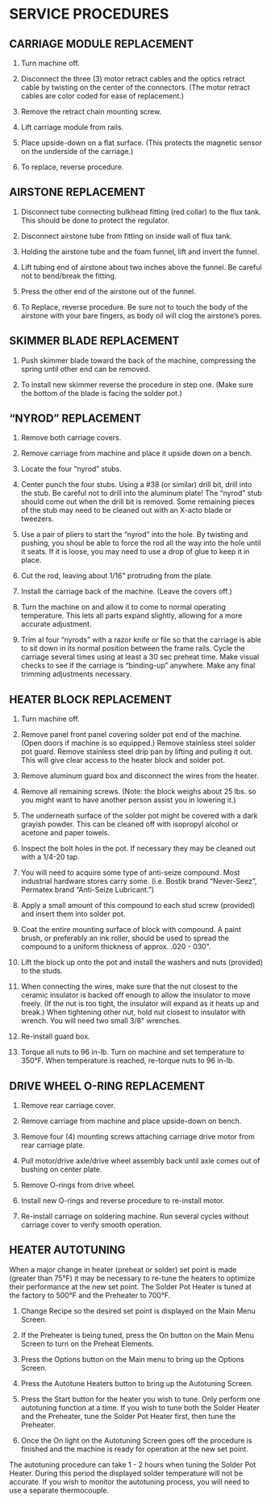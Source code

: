 
# SERVICE PROCEDURES

## CARRIAGE MODULE REPLACEMENT

1. Turn machine off.

1. Disconnect the three (3) motor retract cables and the optics retract cable by twisting on the center of the connectors. (The motor retract cables are color coded for ease of replacement.)

1. Remove the retract chain mounting screw.

1. Lift carriage module from rails.

1. Place upside-down on a flat surface. (This protects the magnetic sensor on the underside of the carriage.)

1. To replace, reverse procedure.

## AIRSTONE REPLACEMENT

1. Disconnect tube connecting bulkhead fitting (red collar) to the flux tank. This should be done to protect the regulator.

1. Disconnect airstone tube from fitting on inside wall of flux tank.

1. Holding the airstone tube and the foam funnel, lift and invert the funnel.

1. Lift tubing end of airstone about two inches above the funnel. Be careful not to bend/break the fitting.

1. Press the other end of the airstone out of the funnel.

1. To Replace, reverse procedure. Be sure not to touch the body of the airstone with your bare fingers, as body oil will clog the airstone’s pores.

## SKIMMER BLADE REPLACEMENT

1. Push skimmer blade toward the back of the machine, compressing the spring until other end can be removed.

1. To install new skimmer reverse the procedure in step one. (Make sure the bottom of the blade is facing the solder pot.)

## “NYROD” REPLACEMENT

1. Remove both carriage covers.

1. Remove carriage from machine and place it upside down on a bench.

1. Locate the four “nyrod” stubs.

1. Center punch the four stubs. Using a \#38 (or similar) drill bit, drill into the stub. Be careful not to drill into the aluminum plate! The “nyrod” stub should come out when the drill bit is removed. Some remaining pieces of the stub may need to be cleaned out with an X-acto blade or tweezers.

1. Use a pair of pliers to start the “nyrod” into the hole. By twisting and pushing, you shoul be able to force the rod all the way into the hole until it seats. If it is loose, you may need to use a drop of glue to keep it in place.

1. Cut the rod, leaving about 1/16" protruding from the plate.

1. Install the carriage back of the machine. (Leave the covers off.)

1. Turn the machine on and allow it to come to normal operating temperature. This lets all parts expand slightly, allowing for a more accurate adjustment.

1. Trim al four “nyrods” with a razor knife or file so that the carriage is able to sit down in its normal position between the frame rails. Cycle the carriage several times using at least a 30 sec preheat time. Make visual checks to see if the carriage is “binding-up” anywhere. Make any final trimming adjustments necessary.

## HEATER BLOCK REPLACEMENT

1. Turn machine off.

1. Remove panel front panel covering solder pot end of the machine. (Open doors if machine is so equipped.) Remove stainless steel solder pot guard. Remove stainless steel drip pan by lifting and pulling it out. This will give clear access to the heater block and solder pot.

1. Remove aluminum guard box and disconnect the wires from the heater.

1. Remove all remaining screws. (Note: the block weighs about 25 lbs. so you might want to have another person assist you in lowering it.)

1. The underneath surface of the solder pot might be covered with a dark grayish powder. This can be cleaned off with isopropyl alcohol or acetone and paper towels.

1. Inspect the bolt holes in the pot. If necessary they may be cleaned out with a 1/4-20 tap.

1. You will need to acquire some type of anti-seize compound. Most industrial hardware stores carry some. (i.e. Bostik brand “Never-Seez”, Permatex brand “Anti-Seize Lubricant.”)

1. Apply a small amount of this compound to each stud screw (provided) and insert them into solder pot.

1. Coat the entire mounting surface of block with compound. A paint brush, or preferably an ink roller, should be used to spread the compound to a uniform thickness of approx. .020 - 030".

1. Lift the block up onto the pot and install the washers and nuts (provided) to the studs.

1. When connecting the wires, make sure that the nut closest to the ceramic insulator is backed off enough to allow the insulator to move freely. (If the nut is too tight, the insulator will expand as it heats up and break.) When tightening other nut, hold nut closest to insulator with wrench. You will need two small 3/8" wrenches.

1. Re-install guard box.

1. Torque all nuts to 96 in-lb. Turn on machine and set temperature to 350°F. When temperature is reached, re-torque nuts to 96 in-lb.

## DRIVE WHEEL O-RING REPLACEMENT

1. Remove rear carriage cover.

1. Remove carriage from machine and place upside-down on bench.

1. Remove four (4) mounting screws attaching carriage drive motor from rear carriage plate.

1. Pull motor/drive axle/drive wheel assembly back until axle comes out of bushing on center plate.

1. Remove O-rings from drive wheel.

1. Install new O-rings and reverse procedure to re-install motor.

1. Re-install carriage on soldering machine. Run several cycles without carriage cover to verify smooth operation.

## HEATER AUTOTUNING

When a major change in heater (preheat or solder) set point is made (greater than 75°F) it may be necessary to re-tune the heaters to optimize their performance at the new set point. The Solder Pot Heater is tuned at the factory to 500°F and the Preheater to 700°F.

1. Change Recipe so the desired set point is displayed on the Main Menu Screen.

1. If the Preheater is being tuned, press the On button on the Main Menu Screen to turn on the Preheat Elements.

1. Press the Options button on the Main menu to bring up the Options Screen.

1. Press the Autotune Heaters button to bring up the Autotuning Screen.

1. Press the Start button for the heater you wish to tune. Only perform one autotuning function at a time. If you wish to tune both the Solder Heater and the Preheater, tune the Solder Pot Heater first, then tune the Preheater.

1. Once the On light on the Autotuning Screen goes off the procedure is finished and the machine is ready for operation at the new set point.

The autotuning procedure can take 1 - 2 hours when tuning the Solder Pot Heater. During this period the displayed solder temperature will not be accurate. If you wish to monitor the autotuning process, you will need to use a separate thermocouple.
